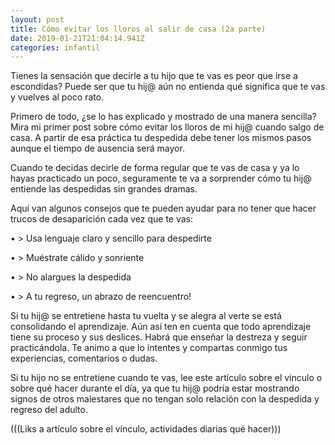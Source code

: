 ```yaml
---
layout: post
title: Cómo evitar los lloros al salir de casa (2a parte)
date: 2019-01-21T21:04:14.941Z
categories: infantil
---
```

Tienes la sensación que decirle a tu hijo que te vas es peor que irse a escondidas? Puede ser que tu hij@ aún no entienda qué significa que te vas y vuelves al poco rato.

Primero de todo, ¿se lo has explicado y mostrado de una manera sencilla? Mira mi primer post sobre cómo evitar los lloros de mi hij@ cuando salgo de casa. A partir de esa práctica tu despedida debe tener los mismos pasos aunque el tiempo de ausencia será mayor.

Cuando te decidas decirle de forma regular que te vas de casa y ya lo hayas practicado un poco, seguramente te va a sorprender cómo tu hij@ entiende las despedidas sin grandes dramas.

Aquí van algunos consejos que te pueden ayudar para no tener que hacer trucos de desaparición cada vez que te vas:

• > Usa lenguaje claro y sencillo para despedirte

• > Muéstrate cálido y sonriente

• > No alargues la despedida

• > A tu regreso, un abrazo de reencuentro!

Si tu hij@ se entretiene hasta tu vuelta y se alegra al verte se está consolidando el aprendizaje. Aún así ten en cuenta que todo aprendizaje tiene su proceso y sus deslices. Habrá que enseñar la destreza y seguir practicándola. Te animo a que lo intentes y compartas conmigo tus experiencias, comentarios o dudas.

Si tu hijo no se entretiene cuando te vas, lee este artículo sobre el vínculo o sobre qué hacer durante el día, ya que tu hij@ podría estar mostrando signos de otros malestares que no tengan solo relación con la despedida y regreso del adulto.

(((Liks a artículo sobre el vínculo, actividades diarias qué hacer)))
